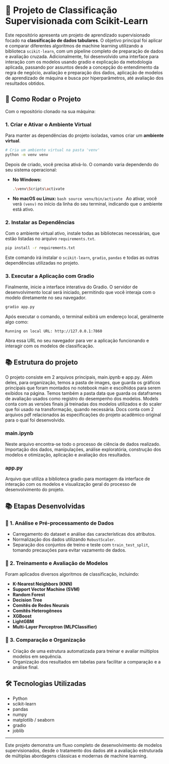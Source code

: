 # 🤖 Projeto de Classificação Supervisionada com Scikit-Learn

Este repositório apresenta um projeto de aprendizado supervisionado focado na **classificação de dados tabulares**. O objetivo principal foi aplicar e comparar diferentes algoritmos de machine learning utilizando a biblioteca `scikit-learn`, com um pipeline completo de preparação de dados e avaliação cruzada. Adicionalmente, foi desenvolvido uma interface para interação com os modelos usando gradio e explicação da metodologia aplicada, passando por assuntos desde a concepção do entendimento da regra de negócio, avaliação e preparação dos dados, aplicação de modelos de aprendizado de máquina e busca por hiperparâmetros, até avaliação dos resultados obtidos.

## 🚀 Como Rodar o Projeto

Com o repositório clonado na sua máquina:

### 1. Criar e Ativar o Ambiente Virtual

Para manter as dependências do projeto isoladas, vamos criar um **ambiente virtual**.

```bash
# Cria um ambiente virtual na pasta 'venv'
python -m venv venv
```

Depois de criado, você precisa ativá-lo. O comando varia dependendo do seu sistema operacional:

- **No Windows:**

  ```bash
  .\venv\Scripts\activate
  ```

- **No macOS ou Linux:**
  `bash
  source venv/bin/activate
  `
  Ao ativar, você verá `(venv)` no início da linha do seu terminal, indicando que o ambiente está ativo.

### 2. Instalar as Dependências

Com o ambiente virtual ativo, instale todas as bibliotecas necessárias, que estão listadas no arquivo `requirements.txt`.

```bash
pip install -r requirements.txt
```

Este comando irá instalar o `scikit-learn`, `gradio`, `pandas` e todas as outras dependências utilizadas no projeto.

### 3. Executar a Aplicação com Gradio

Finalmente, inicie a interface interativa do Gradio. O servidor de desenvolvimento local será iniciado, permitindo que você interaja com o modelo diretamente no seu navegador.

```bash
gradio app.py
```

Após executar o comando, o terminal exibirá um endereço local, geralmente algo como:

`Running on local URL: http://127.0.0.1:7860`

Abra essa URL no seu navegador para ver a aplicação funcionando e interagir com os modelos de classificação.


## 📚 Estrutura do projeto
O projeto consiste em 2 arquivos principais, main.ipynb e app.py. Além deles, para organização, temos a pasta de images, que guarda os gráficos principais que foram montados no notebook main e escolhidos para serem exibidos na página. Temos também a pasta data que guarda os dataframes de avaliação usados como registro do desempenho dos modelos. Models conta com as versões finais já treinadas dos modelos utilizados e do scaler que foi usado na transformação, quando necessária. Docs conta com 2 arquivos pdf relacionados às especificações do projeto acadêmico original para o qual foi desenvolvido. 

### main.ipynb
Neste arquivo encontra-se todo o processo de ciência de dados realizado. Importação dos dados, manipulações, análise exploratória, construção dos modelos e otimização, aplicação e avaliação dos resultados.

### app.py
Arquivo que utiliza a biblioteca gradio para montagem da interface de interação com os modelos e visualização geral do processo de desenvolvimento do projeto.

## 📚 Etapas Desenvolvidas

### 🔎 1. Análise e Pré-processamento de Dados

- Carregamento do dataset e análise das características dos atributos.
- Normalização dos dados utilizando `RobustScaler`.
- Separação dos conjuntos de treino e teste com `train_test_split`, tomando precauções para evitar vazamento de dados.

### 🧪 2. Treinamento e Avaliação de Modelos

Foram aplicados diversos algoritmos de classificação, incluindo:

- **K-Nearest Neighbors (KNN)**
- **Support Vector Machine (SVM)**
- **Random Forest**
- **Decision Tree**
- **Comitês de Redes Neurais**
- **Comitês Heterogêneos**
- **XGBoost**
- **LightGBM**
- **Multi-Layer Perceptron (MLPClassifier)**

### 🧰 3. Comparação e Organização

- Criação de uma estrutura automatizada para treinar e avaliar múltiplos modelos em sequência.
- Organização dos resultados em tabelas para facilitar a comparação e a análise final.

## 🛠️ Tecnologias Utilizadas

- Python
- scikit-learn
- pandas
- numpy
- matplotlib / seaborn
- gradio
- joblib

---

Este projeto demonstra um fluxo completo de desenvolvimento de modelos supervisionados, desde o tratamento dos dados até a avaliação estruturada de múltiplas abordagens clássicas e modernas de machine learning.
